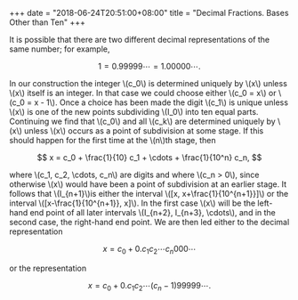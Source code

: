 +++
date = "2018-06-24T20:51:00+08:00"
title = "Decimal Fractions. Bases Other than Ten"
+++

It is possible that there are two different decimal representations of the same number; for example,

$$
1 = 0.99999\cdots = 1.00000\cdots.
$$

In our construction the integer \\(c_0\\) is determined uniquely by \\(x\\) unless \\(x\\) itself is an integer. In that case we could choose either \\(c_0 = x\\) or \\(c_0 = x - 1\\). Once a choice has been made the digit \\(c_1\\) is unique unless \\(x\\) is one of the new points subdividing \\(I_0\\) into ten equal parts. Continuing we find that \\(c_0\\) and all \\(c_k\\) are determined uniquely by \\(x\\) unless \\(x\\) occurs as a point of subdivision at some stage. If this should happen for the first time at the \\(n\\)th stage, then

$$
x = c_0 + \frac{1}{10} c_1 + \cdots + \frac{1}{10^n} c_n,
$$

where \\(c_1, c_2, \cdots, c_n\\) are digits and where \\(c_n > 0\\), since otherwise \\(x\\) would have been a point of subdivision at an earlier stage. It follows that \\(I\_{n+1}\\)is either the interval \\([x, x+\frac{1}{10^{n+1}}]\\) or the interval \\([x-\frac{1}{10^{n+1}}, x]\\). In the first case \\(x\\) will be the left-hand end point of all later intervals \\(I\_{n+2}, I\_{n+3}, \cdots\\), and in the second case, the right-hand end point. We are then led either to the decimal representation

$$
x = c_0 + 0.c_1c_2 \cdots c_n 000 \cdots
$$

or the representation

$$
x = c_0 + 0.c_1c_2 \cdots (c_n - 1)99999 \cdots.
$$
